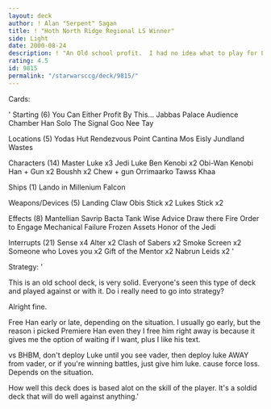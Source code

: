```yaml
---
layout: deck
author: ! Alan "Serpent" Sagan
title: ! "Hoth North Ridge Regional LS Winner"
side: Light
date: 2000-08-24
description: ! "An Old school profit.  I had no idea what to play for Light, so I played this."
rating: 4.5
id: 9815
permalink: "/starwarsccg/deck/9815/"
---
```

Cards: 

'
Starting (6)
You Can Either Profit By This...
Jabbas Palace
Audience Chamber
Han Solo
The Signal
Goo Nee Tay

Locations (5)
Yodas Hut
Rendezvous Point
Cantina
Mos Eisly
Jundland Wastes

Characters (14)
Master Luke x3
Jedi Luke
Ben Kenobi x2
Obi-Wan Kenobi
Han + Gun x2
Boushh x2
Chew + gun
Orrimaarko
Tawss Khaa

Ships (1)
Lando in Millenium Falcon

Weapons/Devices (5)
Landing Claw
Obis Stick x2
Lukes Stick x2

Effects (8)
Mantellian Savrip
Bacta Tank
Wise Advice
Draw there Fire
Order to Engage
Mechanical Failure
Frozen Assets
Honor of the Jedi

Interrupts (21)
Sense x4
Alter x2
Clash of Sabers x2
Smoke Screen x2
Someone who Loves you x2
Gift of the Mentor x2
Nabrun Leids x2
'

Strategy: '

This is an old school deck, is very solid.	Everyone's seen this type of deck and played against or with it.  Do i really need to go into strategy?

Alright fine.

Free Han early or late, depending on the situation.  I usually go
early, but the reason i picked Premiere Han even they I free him right
away is because it gives me the option of waiting if I want, plus
I like his text.

vs BHBM, don't deploy Luke until you see vader, then deploy luke
AWAY from vader, or if you're winning battles, just give him luke.
cause force loss.  Depends on the situation.

How well this deck does is based alot on the skill of the player.
It's a soldid deck that will do well against anything.'
